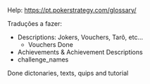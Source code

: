 
Help:
https://pt.pokerstrategy.com/glossary/

Traduções a fazer:

- Descriptions: Jokers, Vouchers, Tarô, etc...
  - Vouchers Done
- Achievements & Achievement Descriptions
- challenge_names

Done dictonaries, texts, quips and tutorial